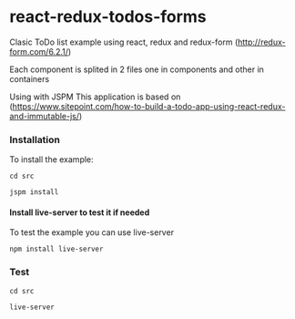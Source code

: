 # react-redux-todos-forms
Clasic ToDo list example using react, redux and redux-form (http://redux-form.com/6.2.1/)

Each component is splited in 2 files one in components and other in containers

Using with JSPM
This application is based on (https://www.sitepoint.com/how-to-build-a-todo-app-using-react-redux-and-immutable-js/)

### Installation

To install the example:

```
cd src

jspm install

```


#### Install live-server to test it if needed

To test the example you can use live-server

```
npm install live-server

```

### Test

```
cd src

live-server

```

